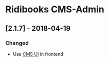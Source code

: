 # Ridibooks CMS-Admin

## [2.1.7] - 2018-04-19
### Changed
- Use [CMS UI](https://github.com/ridi/cms-ui) in frontend
